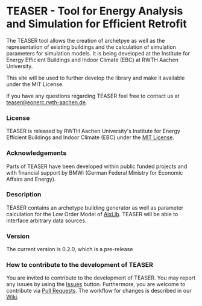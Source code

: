 # TEASER - Tool for Energy Analysis and Simulation for Efficient Retrofit

The TEASER tool allows the creation of archetpye as well as the representation of existing buildings and the calculation of simulation parameters for simulation models. 
It is being developed at the Institute for Energy Efficient Buildings and Indoor Climate (EBC) at RWTH Aachen University.

This site will be used to further develop the library and make it available under the MIT License.

If you have any questions regarding TEASER feel free to contact us at teaser@eonerc.rwth-aachen.de.

### License

TEASER is released by RWTH Aachen University's Institute for Energy Efficient Buildings and Indoor Climate (EBC) under the [MIT License](http://opensource.org/licenses/MIT).

### Acknowledgements

Parts of TEASER have been developed within public funded projects and with financial support by BMWi (German Federal Ministry for Economic Affairs and Energy).

### Description

TEASER contains an archetype building generator as well as parameter calculation for the Low Order Model of [AixLib](https://github.com/RWTH-EBC/AixLib). TEASER will be able to interface arbitrary data sources.

### Version

The current version is 0.2.0, which is a pre-release


### How to contribute to the development of TEASER
You are invited to contribute to the development of TEASER. 
You may report any issues by using the [Issues](https://github.com/RWTH-EBC/TEASER/issues) button.
Furthermore, you are welcome to contribute via [Pull Requests](https://github.com/RWTH-EBC/TEASER/pulls). The workflow for changes is described in our [Wiki](https://github.com/RWTH-EBC/TEASER/wiki).

